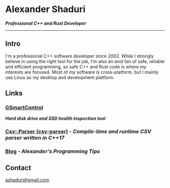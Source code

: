 # Alexander Shaduri

***Professional C++ and Rust Developer***

---

## Intro

I'm a professional C++ software developer since 2002. While I strongly believe in using the right tool for the job, I'm also an avid fan of safe, reliable and efficient programming, so safe C++ and Rust code is where my interests are focused. Most of my software is cross-platform, but I mainly use Linux as my desktop and development platform.

## Links


### [GSmartControl](https://gsmartcontrol.shaduri.dev)

***Hard disk drive and SSD health inspection tool***


### [Csv::Parser (csv-parser)](https://github.com/ashaduri/csv-parser) - ***Compile-time and runtime CSV parser written in C++17***


### [Blog](https://blog.shaduri.dev) - ***Alexander's Programming Tips***


## Contact

[ashaduri@gmail.com](mailto:ashaduri@gmail.com)
